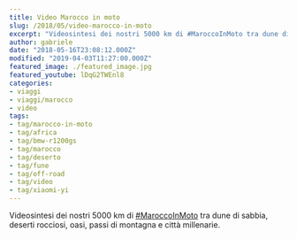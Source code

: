 ```yaml
---
title: Video Marocco in moto
slug: /2018/05/video-marocco-in-moto
excerpt: "Videosintesi dei nostri 5000 km di #MaroccoInMoto tra dune di sabbia, deserti rocciosi, oasi, passi di montagna e città millenarie."
author: gabriele
date: "2018-05-16T23:08:12.000Z"
modified: "2019-04-03T11:27:00.000Z"
featured_image: ./featured_image.jpg
featured_youtube: lDqG2TWEnl8
categories:
- viaggi
- viaggi/marocco
- video
tags:
- tag/marocco-in-moto
- tag/africa
- tag/bmw-r1200gs
- tag/marocco
- tag/deserto
- tag/fune
- tag/off-road
- tag/video
- tag/xiaomi-yi
---
```

Videosintesi dei nostri 5000 km di [#MaroccoInMoto](/tag/maroccoinmoto/) tra dune di sabbia, deserti rocciosi, oasi, passi di montagna e città millenarie.